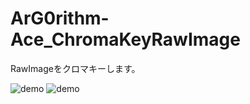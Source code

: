 # ArG0rithm-Ace_ChromaKeyRawImage
 RawImageをクロマキーします。

![demo](https://raw.github.com/wiki/ArG0rithm-Ace/ArG0rithm-Ace_ChromaKeyRawImage/images/Animation.gif)
![demo](https://raw.github.com/wiki/ArG0rithm-Ace/ArG0rithm-Ace_ChromaKeyRawImage/images/Animation2.gif)

